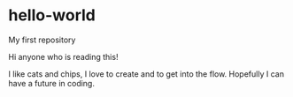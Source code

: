 # hello-world
My first repository 

Hi anyone who is reading this!

I like cats and chips, I love to create and to get into the flow. Hopefully I can have a future in coding.
